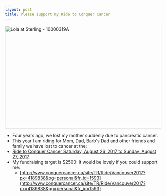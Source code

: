 ```yaml
---
layout: post
title: Please support my Ride to Conquer Cancer
---
```


<a data-flickr-embed="true"  href="https://www.flickr.com/photos/roland/16523754481/in/album-72157650391993177/" title="Lola at Sterling - 10000319A"><img src="https://c1.staticflickr.com/9/8666/16523754481_4bcc0510b9.jpg" width="500" height="328" alt="Lola at Sterling - 10000319A"></a><script async src="//embedr.flickr.com/assets/client-code.js" charset="utf-8"></script>

* Four years ago, we lost my mother suddenly due to pancreatic cancer.
* This year I am riding for Mom, Dad, Barb's Dad and other friends and family we have lost to cancer at the:
* [Ride to Conquer Cancer Saturday, August 26, 2017 to Sunday, August 27, 2017](http://bccancerfoundation.com/events/ride-conquer-cancer)
* My fundraising target is $2500: It would be lovely if you could support me:
    * [http://www.conquercancer.ca/site/TR/Ride/Vancouver2017?px=4189838&pg=personal&fr_id=1593](http://www.conquercancer.ca/site/TR/Ride/Vancouver2017?px=4189838&pg=personal&fr_id=1593)
